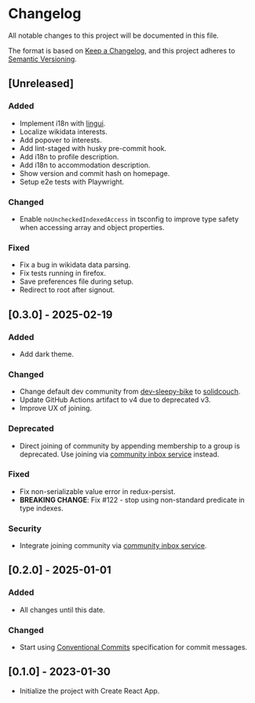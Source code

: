 # Changelog

All notable changes to this project will be documented in this file.

The format is based on [Keep a Changelog](https://keepachangelog.com/en/1.1.0/),
and this project adheres to [Semantic Versioning](https://semver.org/spec/v2.0.0.html).

## [Unreleased]

### Added

- Implement i18n with [lingui](https://lingui.dev).
- Localize wikidata interests.
- Add popover to interests.
- Add lint-staged with husky pre-commit hook.
- Add i18n to profile description.
- Add i18n to accommodation description.
- Show version and commit hash on homepage.
- Setup e2e tests with Playwright.

### Changed

- Enable `noUncheckedIndexedAccess` in tsconfig to improve type safety when accessing array and object properties.

### Fixed

- Fix a bug in wikidata data parsing.
- Fix tests running in firefox.
- Save preferences file during setup.
- Redirect to root after signout.

## [0.3.0] - 2025-02-19

### Added

- Add dark theme.

### Changed

- Change default dev community from [dev-sleepy-bike](https://solidweb.me/dev-sleepy-bike/community#us) to [solidcouch](https://solidweb.me/solidcouch/community#us).
- Update GitHub Actions artifact to v4 due to deprecated v3.
- Improve UX of joining.

### Deprecated

- Direct joining of community by appending membership to a group is deprecated. Use joining via [community inbox service](https://github.com/solidcouch/community-inbox) instead.

### Fixed

- Fix non-serializable value error in redux-persist.
- **BREAKING CHANGE**: Fix #122 - stop using non-standard predicate in type indexes.

### Security

- Integrate joining community via [community inbox service](https://github.com/solidcouch/community-inbox).

## [0.2.0] - 2025-01-01

### Added

- All changes until this date.

### Changed

- Start using [Conventional Commits](https://www.conventionalcommits.org/) specification for commit messages.

## [0.1.0] - 2023-01-30

- Initialize the project with Create React App.
